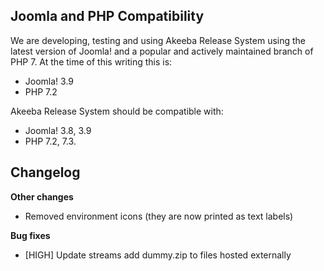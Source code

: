 ## Joomla and PHP Compatibility

We are developing, testing and using Akeeba Release System using the latest version of Joomla! and a popular and actively maintained branch of PHP 7. At the time of this writing this is:

* Joomla! 3.9
* PHP 7.2

Akeeba Release System should be compatible with:
* Joomla! 3.8, 3.9
* PHP 7.2, 7.3.

## Changelog

**Other changes**

* Removed environment icons (they are now printed as text labels)

**Bug fixes**

* [HIGH] Update streams add dummy.zip to files hosted externally   
